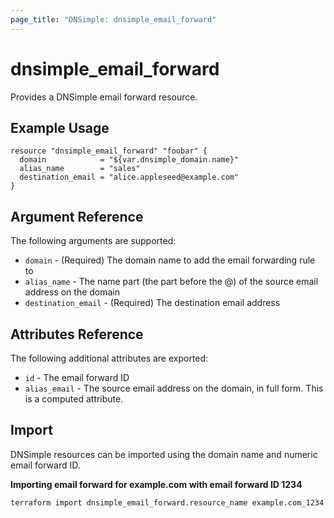 ```yaml
---
page_title: "DNSimple: dnsimple_email_forward"
---
```


# dnsimple\_email\_forward

Provides a DNSimple email forward resource.

## Example Usage

```hcl
resource "dnsimple_email_forward" "foobar" {
  domain            = "${var.dnsimple_domain.name}"
  alias_name        = "sales"
  destination_email = "alice.appleseed@example.com"
}
```

## Argument Reference

The following arguments are supported:

- `domain` - (Required) The domain name to add the email forwarding rule to
- `alias_name` - The name part (the part before the @) of the source email address on the domain
- `destination_email` - (Required) The destination email address

## Attributes Reference

The following additional attributes are exported:

- `id` - The email forward ID
- `alias_email` - The source email address on the domain, in full form. This is a computed attribute.

## Import

DNSimple resources can be imported using the domain name and numeric email forward ID.

**Importing email forward for example.com with email forward ID 1234**

```bash
terraform import dnsimple_email_forward.resource_name example.com_1234
```
